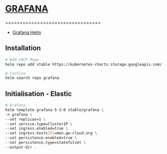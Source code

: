 # [GRAFANA](https://grafana.com/)
=================================
- [Grafana Helm](https://github.com/helm/charts/tree/master/stable/grafana)

## Installation
```bash
# Add CNCF Repo
helm repo add stable https://kubernetes-charts.storage.googleapis.com/ 

# Confirm 
helm search repo grafana
```

## Initialisation - Elastic
```bash
# Grafana
helm template grafana-5-3-0 stable/grafana \
-n grafana \
--set replicas=1 \
--set service.type=ClusterIP \
--set ingress.enabled=true \
--set ingress.hosts[0]=mon.gw-cloud.org \
--set persistence.enabled=true \
--set persistence.type=statefulset \
--output-dir .
```